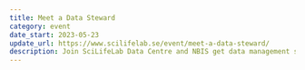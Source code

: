 ```yaml
---
title: Meet a Data Steward
category: event
date_start: 2023-05-23
update_url: https://www.scilifelab.se/event/meet-a-data-steward/
description: Join SciLifeLab Data Centre and NBIS get data management support. Each event consists of a 15 minutes mini-lecture and a 45 minutes Q&A. 
---
```

